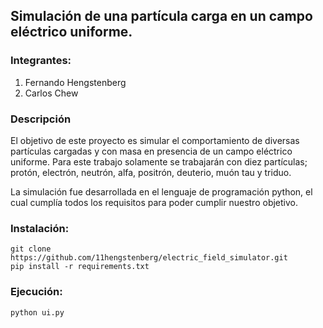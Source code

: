 ## Simulación de una partícula carga en un campo eléctrico uniforme.

### Integrantes:

1. Fernando Hengstenberg
2. Carlos Chew

### Descripción
El objetivo de este proyecto es simular el comportamiento de diversas partículas cargadas y con masa en presencia de un campo eléctrico uniforme. Para este trabajo solamente se trabajarán con diez partículas; protón, electrón, neutrón, alfa, positrón, deuterio, muón tau y triduo. 

La simulación fue desarrollada en el lenguaje de programación python, el cual cumplía todos los requisitos para poder cumplir nuestro objetivo.


### Instalación:
```
git clone https://github.com/11hengstenberg/electric_field_simulator.git
pip install -r requirements.txt
```
### Ejecución:
`python ui.py`


